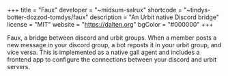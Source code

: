 +++
title = "Faux"
developer = "~midsum-salrux"
shortcode = "~tindys-botter-dozzod-tomdys/faux"
description = "An Urbit native Discord bridge"
license = "MIT"
website = "https://dalten.org"
bgColor = "#000000"
+++

Faux, a bridge between discord and urbit groups. When a member posts a new message in your discord group, a bot reposts it in your urbit group, and vice versa. This is implemented as a native gall agent and includes a frontend app to configure the connections between your discord and urbit servers.
